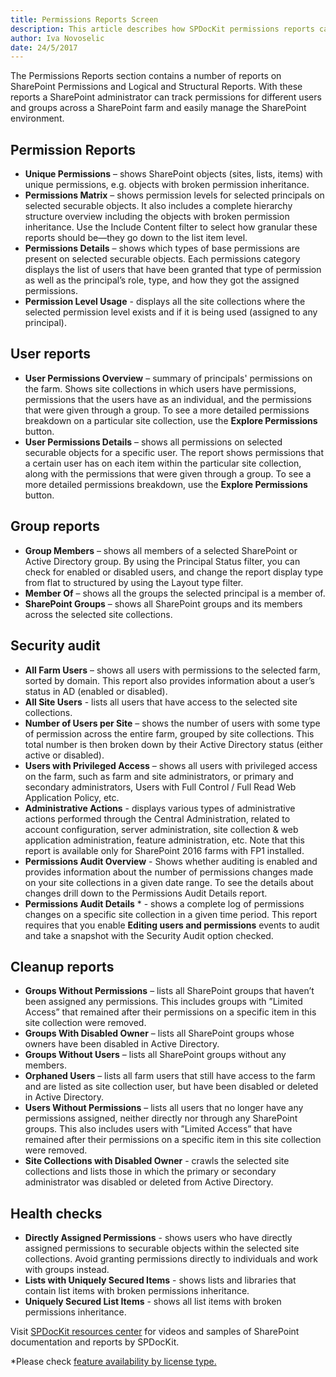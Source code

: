 ```yaml
---
title: Permissions Reports Screen
description: This article describes how SPDocKit permissions reports can help administrators track permissions for different users and groups across a SharePoint farm and easily manage the SharePoint environment.
author: Iva Novoselic
date: 24/5/2017
---
```


The Permissions Reports section contains a number of reports on SharePoint Permissions and Logical and Structural Reports. With these reports a SharePoint administrator can track permissions for different users and groups across a SharePoint farm and easily manage the SharePoint environment.

## Permission Reports
* __Unique Permissions__ – shows SharePoint objects (sites, lists, items) with unique permissions, e.g. objects with broken permission inheritance.  
* __Permissions Matrix__ – shows permission levels for selected principals on selected securable objects. It also includes a complete hierarchy structure overview including the objects with broken permission inheritance. Use the Include Content filter to select how granular these reports should be—they go down to the list item level. 
* __Permissions Details__ – shows which types of base permissions are present on selected securable objects. Each permissions category displays the list of users that have been granted that type of permission as well as the principal’s role, type, and how they got the assigned permissions.  
* __Permission Level Usage__ - displays all the site collections where the selected permission level exists and if it is being used (assigned to any principal).

## User reports
* __User Permissions Overview__ – summary of principals' permissions on the farm. Shows site collections in which users have permissions, permissions that the users have as an individual, and the permissions that were given through a group. To see a more detailed permissions breakdown on a particular site collection, use the __Explore Permissions__ button.  
* __User Permissions Details__ – shows all permissions on selected securable objects for a specific user. The report shows permissions that a certain user has on each item within the particular site collection, along with the permissions that were given through a group. To see a more detailed permissions breakdown, use the __Explore Permissions__ button.

## Group reports
* __Group Members__ – shows all members of a selected SharePoint or Active Directory group. By using the Principal Status filter, you can check for enabled or disabled users, and change the report display type from flat to structured by using the Layout type filter.  
* __Member Of__ – shows all the groups the selected principal is a member of.
* __SharePoint Groups__ – shows all SharePoint groups and its members across the selected site collections.

## Security audit
* __All Farm Users__ – shows all users with permissions to the selected farm, sorted by domain. This report also provides information about a user’s status in AD (enabled or disabled).  
* __All Site Users__ - lists all users that have access to the selected site collections.  
* __Number of Users per Site__ – shows the number of users with some type of permission across the entire farm, grouped by site collections. This total number is then broken down by their Active Directory status (either active or disabled).  
* __Users with Privileged Access__ – shows all users with privileged access on the farm, such as farm and site administrators, or primary and secondary administrators, Users with Full Control / Full Read Web Application Policy, etc.  
* __Administrative Actions__ - displays various types of administrative actions performed through the Central Administration, related to account configuration, server administration, site collection & web application administration, feature administration, etc. Note that this report is available only for SharePoint 2016 farms with FP1 installed.
* __Permissions Audit Overview__ - Shows whether auditing is enabled and provides information about the number of permissions changes made on your site collections in a given date range. To see the details about changes drill down to the Permissions Audit Details report.
* __Permissions Audit Details__ * - shows a complete log of permissions changes on a specific site collection in a given time period. This report requires that you enable __Editing users and permissions__ events to audit and take a snapshot with the Security Audit option checked.

## Cleanup reports
* __Groups Without Permissions__ – lists all SharePoint groups that haven’t been assigned any permissions. This includes groups with ”Limited Access” that remained after their permissions on a specific item in this site collection were removed.
* __Groups With Disabled Owner__ – lists all SharePoint groups whose owners have been disabled in Active Directory.  
* __Groups Without Users__ – lists all SharePoint groups without any members.  
* __Orphaned Users__ – lists all farm users that still have access to the farm and are listed as site collection user, but have been disabled or deleted in Active Directory.  
* __Users Without Permissions__ – lists all users that no longer have any permissions assigned, neither directly nor through any SharePoint groups. This also includes users with ”Limited Access” that have remained after their permissions on a specific item in this site collection were removed.
* __Site Collections with Disabled Owner__ - crawls the selected site collections and lists those in which the primary or secondary administrator was disabled or deleted from Active Directory.  

## Health checks
* __Directly Assigned Permissions__ - shows users who have directly assigned permissions to securable objects within the selected site collections. Avoid granting permissions directly to individuals and work with groups instead.
* __Lists with Uniquely Secured Items__ - shows lists and libraries that contain list items with broken permissions inheritance. 
* __Uniquely Secured List Items__ - shows all list items with broken permissions inheritance.


Visit [SPDocKit resources center](https://www.spdockit.com/resources/reports) for videos and samples of SharePoint documentation and reports by SPDocKit.

*Please check [feature availability by license type.](https://www.spdockit.com/orders)